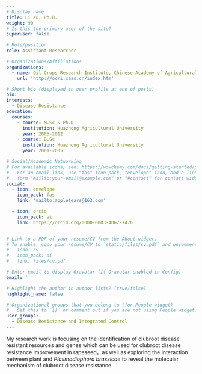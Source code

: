 ```yaml
---
# Display name
title: Li Xu, Ph.D.
weight: 90
# Is this the primary user of the site?
superuser: false

# Role/position
role: Assistant Researcher

# Organizations/Affiliations
organizations:
  - name: Oil Crops Research Institute, Chinese Academy of Agricultural Sciences
    url: 'http://ocri.caas.cn/index.htm'

# Short bio (displayed in user profile at end of posts)
bio: 
interests:
  - Disease Resistance
education:
  courses:
    - course: M.Sc & Ph.D
      institution: Huazhong Agricultural University 
      year: 2005-2012 
    - course: B.Sc
      institution: Huazhong Agricultural University
      year: 2001-2005

# Social/Academic Networking
# For available icons, see: https://wowchemy.com/docs/getting-started/page-builder/#icons
#   For an email link, use "fas" icon pack, "envelope" icon, and a link in the
#   form "mailto:your-email@example.com" or "#contact" for contact widget.
social:
  - icon: envelope
    icon_pack: fas
    link: 'mailto:appletears@163.com'

  - icon: orcid
    icon_pack: ai
    link: https://orcid.org/0000-0003-4062-7476


# Link to a PDF of your resume/CV from the About widget.
# To enable, copy your resume/CV to `static/files/cv.pdf` and uncomment the lines below.
# - icon: cv
#   icon_pack: ai
#   link: files/cv.pdf

# Enter email to display Gravatar (if Gravatar enabled in Config)
email: ''

# Highlight the author in author lists? (true/false)
highlight_name: false

# Organizational groups that you belong to (for People widget)
#   Set this to `[]` or comment out if you are not using People widget.
user_groups:
  - Disease Resistance and Integrated Control
---
```


My research work is focusing on the identification of clubroot disease resistant resources and genes which can be used for clubroot disease resistance  improvement in rapeseed，as well as exploring the interaction between plant and *Plasmodiophora brassicae* to reveal the molecular mechanism of clubroot disease resistance.